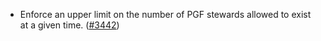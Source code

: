 - Enforce an upper limit on the number of PGF stewards allowed to exist at a
  given time. ([\#3442](https://github.com/anoma/namada/pull/3442))